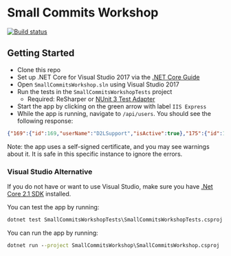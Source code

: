 # Small Commits Workshop

[![Build status](https://ci.appveyor.com/api/projects/status/wvkbw0nvrgnr5h23/branch/master?svg=true)](https://ci.appveyor.com/project/neverendingqs/small-commits-workshop/branch/master)

## Getting Started

* Clone this repo
* Set up .NET Core for Visual Studio 2017 via the [.NET Core
  Guide](https://docs.microsoft.com/en-us/dotnet/core/windows-prerequisites?tabs=netcore21#prerequisites-with-visual-studio-2017)
* Open `SmallCommitsWorkshop.sln` using Visual Studio 2017
* Run the tests in the `SmallCommitsWorkshopTests` project
  * Required: ReSharper or [NUnit 3 Test
    Adapter](https://marketplace.visualstudio.com/items?itemName=NUnitDevelopers.NUnit3TestAdapter)
* Start the app by clicking on the green arrow with label `IIS Express`
* While the app is running, navigate to `/api/users`. You should see the
  following response:

```json
{"169":{"id":169,"userName":"D2LSupport","isActive":true},"175":{"id":175,"userName":"user1","isActive":false}}
```

Note: the app uses a self-signed certificate, and you may see warnings about it.
It is safe in this specific instance to ignore the errors.

### Visual Studio Alternative

If you do not have or want to use Visual Studio, make sure you have [.Net Core
2.1
SDK](https://www.microsoft.com/net/download/thank-you/dotnet-sdk-2.1.403-windows-x64-installer)
installed.

You can test the app by running:

```cmd
dotnet test SmallCommitsWorkshopTests\SmallCommitsWorkshopTests.csproj
```

You can run the app by running:

```cmd
dotnet run --project SmallCommitsWorkshop\SmallCommitsWorkshop.csproj
```
